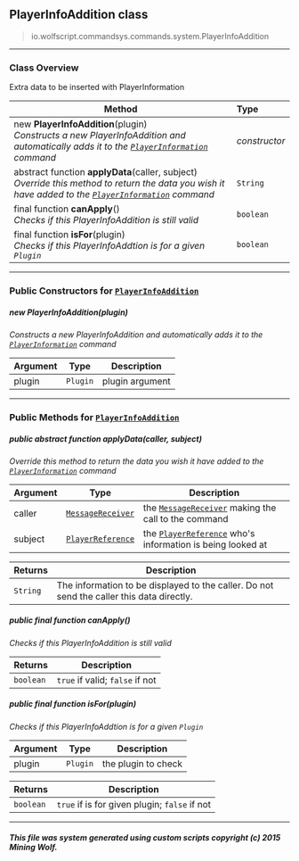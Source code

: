 ## PlayerInfoAddition __class__

>io.wolfscript.commandsys.commands.system.PlayerInfoAddition

---

### Class Overview

Extra data to be inserted with PlayerInformation

Method | Type   
--- | :--- 
new __PlayerInfoAddition__(plugin) <br> _Constructs a new PlayerInfoAddition and automatically adds it to the [`PlayerInformation`](PlayerInformation.md) command_ | _constructor_
abstract function __applyData__(caller, subject) <br> _Override this method to return the data you wish it have added to the [`PlayerInformation`](PlayerInformation.md) command_ | `String`
final function __canApply__() <br> _Checks if this PlayerInfoAddition is still valid_ | `boolean`
final function __isFor__(plugin) <br> _Checks if this PlayerInfoAddtion is for a given `Plugin`_ | `boolean`



---

### Public Constructors for [`PlayerInfoAddition`](PlayerInfoAddition.md)

##### <a id='playerinfoaddition'></a>new __PlayerInfoAddition__(plugin) 

_Constructs a new PlayerInfoAddition and automatically adds it to the [`PlayerInformation`](PlayerInformation.md) command_

Argument | Type | Description  
--- | --- | --- 
plugin | `Plugin` | plugin argument

---

### Public Methods for [`PlayerInfoAddition`](PlayerInfoAddition.md)

##### <a id='applydata'></a>public abstract function __applyData__(caller, subject)

_Override this method to return the data you wish it have added to the [`PlayerInformation`](PlayerInformation.md) command_

Argument | Type | Description  
--- | --- | --- 
caller | [`MessageReceiver`](../../../chat/MessageReceiver.md) | the [`MessageReceiver`](../../../chat/MessageReceiver.md) making the call to the command
subject | [`PlayerReference`](../../../api/PlayerReference.md) | the [`PlayerReference`](../../../api/PlayerReference.md) who's information is being looked at

Returns | Description
--- | --- 
`String` | The information to be displayed to the caller. Do not send the caller this data directly.


##### <a id='canapply'></a>public final function __canApply__()

_Checks if this PlayerInfoAddition is still valid_

Returns | Description
--- | --- 
`boolean` | `true` if valid; `false` if not


##### <a id='isfor'></a>public final function __isFor__(plugin)

_Checks if this PlayerInfoAddtion is for a given `Plugin`_

Argument | Type | Description  
--- | --- | --- 
plugin | `Plugin` | the plugin to check

Returns | Description
--- | --- 
`boolean` | `true` if is for given plugin; `false` if not


---


##### This file was system generated using custom scripts copyright (c) 2015 Mining Wolf.
	

